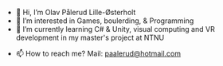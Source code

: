 - 👋 Hi, I’m Olav Pålerud Lille-Østerholt
- 👀 I’m interested in Games, boulerding, & Programming
- 🌱 I’m currently learning C# & Unity, visual computing and VR development in my master's project at NTNU
<!-- - 💞️ I’m looking to collaborate on ... -->
- 📫 How to reach me? Mail: paalerud@hotmail.com

<!---
Snickerade/Snickerade is a ✨ special ✨ repository because its `README.md` (this file) appears on your GitHub profile.
You can click the Preview link to take a look at your changes.
--->
